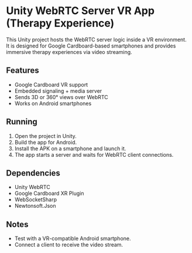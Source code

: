 # Unity WebRTC Server VR App (Therapy Experience)

This Unity project hosts the WebRTC server logic inside a VR environment. It is designed for Google Cardboard-based smartphones and provides immersive therapy experiences via video streaming.

## Features
- Google Cardboard VR support
- Embedded signaling + media server
- Sends 3D or 360° views over WebRTC
- Works on Android smartphones

## Running
1. Open the project in Unity.
2. Build the app for Android.
3. Install the APK on a smartphone and launch it.
4. The app starts a server and waits for WebRTC client connections.

## Dependencies
- Unity WebRTC
- Google Cardboard XR Plugin
- WebSocketSharp
- Newtonsoft.Json

## Notes
- Test with a VR-compatible Android smartphone.
- Connect a client to receive the video stream.
